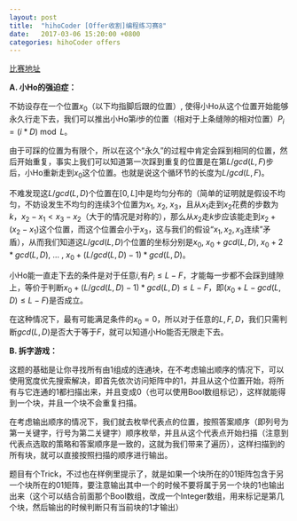 ```yaml
---
layout: post
title:  "hihoCoder [Offer收割]编程练习赛8"
date:   2017-03-06 15:20:00 +0800
categories: hihoCoder offers
---
```


<div>
	<script type="text/x-mathjax-config">
		MathJax.Hub.Config({tex2jax: {inlineMath: [['$','$'], ['\\(','\\)']]}});
	</script>
	<script src='https://cdn.mathjax.org/mathjax/latest/MathJax.js?config=TeX-AMS-MML_HTMLorMML'></script>
</div>

[比赛地址][contest-site]

**A. 小Ho的强迫症：**

不妨设存在一个位置$x_0$（以下均指脚后跟的位置）, 使得小Ho从这个位置开始能够永久行走下去，我们可以推出小Ho第$i$步的位置（相对于上条缝隙的相对位置）$P_i=(i * D) \bmod L$。


由于可踩的位置为有限个，所以在这个“永久”的过程中肯定会踩到相同的位置，然后开始重复，事实上我们可以知道第一次踩到重复的位置是在第$L / gcd(L, F)$步后，小Ho重新走到$x_0$这个位置。也就是说这个循环节的长度为$L / gcd(L, F)$。

不难发现这$L / gcd(L, D)$个位置在$[0, L]$中是均匀分布的（简单的证明就是假设不均匀，不妨设发生不均匀的连续3个位置为$x_1$, $x_2$, $x_3$，且从$x_1$走到$x_2$花费的步数为$k$，$x_2-x_1<x_3-x_2$（大于的情况是对称的），那么从$x_2$走$k$步应该能走到$x_2+(x_2-x_1)$这个位置，而这个位置会小于$x_3$，这与我们的假设“$x_1,x_2,x_3$连续”矛盾），从而我们知道这$L / gcd(L, D)$个位置的坐标分别是$x_0$, $x_0 + gcd(L, D)$, $x_0 + 2 * gcd(L, D)$, ... , $x_0 + (L / gcd(L, D) - 1) * gcd(L, D)$。

小Ho能一直走下去的条件是对于任意$i$,有$P_i\leq L-F$，才能每一步都不会踩到缝隙上，等价于判断$x_0 + (L / gcd(L, D) - 1) * gcd(L, D)\leq L-F$，即$(x_0 + L - gcd(L, D) \leq L-F)$是否成立。

在这种情况下，最有可能满足条件的$x_0=0$，所以对于任意的$L, F, D$，我们只需判断$gcd(L, D)$是否大于等于$F$，就可以知道小Ho能否无限走下去。

**B. 拆字游戏：**

这题的基础是让你寻找所有由1组成的连通块，在不考虑输出顺序的情况下，可以使用宽度优先搜索解决，即首先依次访问矩阵中的1，并且从这个位置开始，将所有与它连通的1都扫描出来，并且变成0（也可以使用Bool数组标记），这样就能得到一个块，并且一个块不会重复扫描。

在考虑输出顺序的情况下，我们就去枚举代表点的位置，按照答案顺序（即列号为第一关键字，行号为第二关键字）顺序枚举，并且从这个代表点开始扫描（注意到代表点选取的策略和答案顺序是一致的，这就为我们带来了遍历），这样扫描到的所有块，就可以直接按照扫描的顺序进行输出。

题目有个Trick，不过也在样例里提示了，就是如果一个块所在的01矩阵包含于另一个块所在的01矩阵，要注意输出其中一个的时候不要将属于另一个块的1也输出出来（这个可以结合前面那个Bool数组，改成一个Integer数组，用来标记是第几个块，然后输出的时候判断只有当前块的1才输出）




[contest-site]: http://hihocoder.com/contest/offers8

